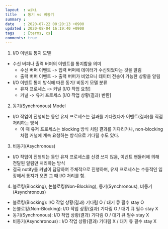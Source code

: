```yaml
---
layout  : wiki
title   : 동기 vs 비동기
summary : 
date    : 2020-07-22 00:20:13 +0900
updated : 2020-08-04 16:19:40 +0900
tags    : [terms, cs]
comments: true
---
```


1. I/O 이벤트 통지 모델
  * 수신 버퍼나 출력 버퍼의 이벤트를 통지함을 의미
    - 수신 버퍼 이벤트 -> 입력 버퍼에 데이터가 수신되었다는 것을 알림
    - 출력 버퍼 이벤트 -> 출력 버퍼가 비었으니 데이터 전송이 가능한 상황을 알림
  * I/O 이벤트 통지 방식에 따른 동기/ 비동기 모델 분류
    - 유저 프로세스 -> 커널 [I/O 작업 요청]
    - 커널 -> 유저 프로세스 [I/O 작업 상황(결과) 반환]

2. 동기(Synchronous) Model
  * I/O 작업이 진행되는 동안 유저 프로세스는 결과를 기다렸다가 이벤트(결과)를 직접 처리하는 방식
    - 이 때 유저 프로세스는 blocking 방식 처럼 결과를 기다리거나, non-blocking처럼 커널에 계속 요청하는 방식으로 기다릴 수도 있다.

3. 비동기(Asychronous)
  * I/O 작업이 진행되는 동안 유저 프로세스를 신경 쓰지 않음, 이벤트 핸들러에 의해 전달된 알림만 처리하는 방식
  * 결국 notify를 커널이 담당하여 주체적으로 진행하며, 유저 프로세스는 수동적인 입장에서 통지가 오면 그 때 I/O 처리를 함.

4. 블로킹(Blocking), 논블로킹(Non-Blocking), 동기(Synchronous), 비동기(Asynchronous)
  * 블로킹(Blocking): I/O 작업 상황(결과) 기다림 O / 대기 큐 필수 stay O
  * 논블로킹(Non-Blocking): I/O 작업 상황(결과) 기다림 O / 대기 큐 필수 stay X
  * 동기(Synchronous): I/O 작업 상황(결과) 기다림 O / 대기 큐 필수 stay X
  * 비동기(Asynchronous) : I/O 작업 상황(결과) 기다림 X / 대기 큐 필수 stay X
